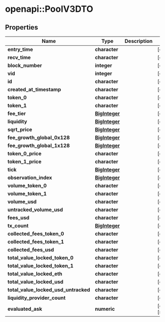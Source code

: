 # openapi::PoolV3DTO


## Properties
Name | Type | Description | Notes
------------ | ------------- | ------------- | -------------
**entry_time** | **character** |  | [optional] 
**recv_time** | **character** |  | [optional] 
**block_number** | **integer** |  | [optional] 
**vid** | **integer** |  | [optional] 
**id** | **character** |  | [optional] 
**created_at_timestamp** | **character** |  | [optional] 
**token_0** | **character** |  | [optional] 
**token_1** | **character** |  | [optional] 
**fee_tier** | [**BigInteger**](BigInteger.md) |  | [optional] 
**liquidity** | [**BigInteger**](BigInteger.md) |  | [optional] 
**sqrt_price** | [**BigInteger**](BigInteger.md) |  | [optional] 
**fee_growth_global_0x128** | [**BigInteger**](BigInteger.md) |  | [optional] 
**fee_growth_global_1x128** | [**BigInteger**](BigInteger.md) |  | [optional] 
**token_0_price** | **character** |  | [optional] 
**token_1_price** | **character** |  | [optional] 
**tick** | [**BigInteger**](BigInteger.md) |  | [optional] 
**observation_index** | [**BigInteger**](BigInteger.md) |  | [optional] 
**volume_token_0** | **character** |  | [optional] 
**volume_token_1** | **character** |  | [optional] 
**volume_usd** | **character** |  | [optional] 
**untracked_volume_usd** | **character** |  | [optional] 
**fees_usd** | **character** |  | [optional] 
**tx_count** | [**BigInteger**](BigInteger.md) |  | [optional] 
**collected_fees_token_0** | **character** |  | [optional] 
**collected_fees_token_1** | **character** |  | [optional] 
**collected_fees_usd** | **character** |  | [optional] 
**total_value_locked_token_0** | **character** |  | [optional] 
**total_value_locked_token_1** | **character** |  | [optional] 
**total_value_locked_eth** | **character** |  | [optional] 
**total_value_locked_usd** | **character** |  | [optional] 
**total_value_locked_usd_untracked** | **character** |  | [optional] 
**liquidity_provider_count** | **character** |  | [optional] 
**evaluated_ask** | **numeric** |  | [optional] [readonly] 


